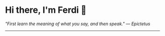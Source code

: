 <h1>Hi there, I'm Ferdi 👋</h1>

<p><em>
  "First learn the meaning of what you say, and then speak." — Epictetus
</em></p>

---
